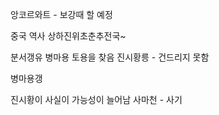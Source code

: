 앙코르와트 - 보강때 할 예정

중국 역사 상하진위초춘추전국~

분서갱유
병마용
토용을 찾음
진시황릉 - 건드리지 못함

병마용갱

진시황이 사실이 가능성이 늘어남
사마천 - 사기